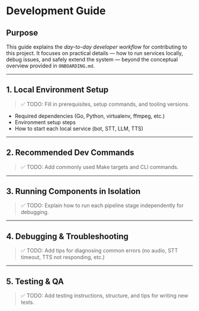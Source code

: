 # Development Guide

## Purpose
This guide explains the *day-to-day developer workflow* for contributing to this project. It focuses on practical details — how to run services locally, debug issues, and safely extend the system — beyond the conceptual overview provided in `ONBOARDING.md`.

---

## 1. Local Environment Setup
> ✅ TODO: Fill in prerequisites, setup commands, and tooling versions.
- Required dependencies (Go, Python, virtualenv, ffmpeg, etc.)
- Environment setup steps
- How to start each local service (bot, STT, LLM, TTS)

---

## 2. Recommended Dev Commands
> ✅ TODO: Add commonly used Make targets and CLI commands.

---

## 3. Running Components in Isolation
> ✅ TODO: Explain how to run each pipeline stage independently for debugging.

---

## 4. Debugging & Troubleshooting
> ✅ TODO: Add tips for diagnosing common errors (no audio, STT timeout, TTS not responding, etc.)

---

## 5. Testing & QA
> ✅ TODO: Add testing instructions, structure, and tips for writing new tests.
